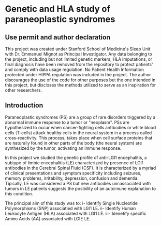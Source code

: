 # Genetic and HLA study of paraneoplastic syndromes 

## Use permit and author declaration 
This project was created under Stanford School of Medicine's Sleep Unit with Dr. Emmanuel Mignot as Principal Investigator. Any data belonging to the project, including but not limited genetic markers, HLA imputations, or final diagnosis have been removed from the repository to protect patients' and comply with data usage regulation. No Patient Health Information protected under HIPPA regulation was included in the project. The author discourages the use of the code for other purposes but the one intended in this project, but discloses the methods utilized to serve as an inspiration for other researchers.  

## Introduction 

Paraneoplastic syndromes (PS) are a group of rare disorders triggered by a abnormal immune response to a tumor or "neoplasm". PSs are hypothesized to occur when cancer-fighting cells antibodies or white blood cells (T-cells) attack healthy cells in the neural system in a process called cross-reactivity. This process, takes place when cell surface proteins that are naturally found in other parts of the body (the neural system) are synthesized by the tumor, activating an immune response.

In this project we studied the genetic profile of anti-LGI1 encephalitis, a subtype of limbic encephalitis (LE) characterized by presence of LGI1 antibodies in the Cerebral Spinal Fluid (CSF). It is characterized by a myriad of clinical presentations and symptom specificity including seizures, memory problems, irritability, depression, confusion and dementia. Tipically, LE was considered a PS but new antibodies unnassociated with tumors in LE patients suggests the posibility of an autoimune explanation to this condition.
<style type="text/css">
    ol { list-style-type: upper-alpha; }
</style>
The principal aim of this study was to:
i- Identify Single Nucleotide Polymorphisms (SNP) associatied with LGI1 LE.
ii- Identify Human Leukocyte Antigen (HLA) associated with LGI1 LE.
iii- Idenetify specific Amino Acids (AA) associated with LGIE LE.

